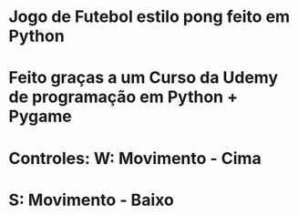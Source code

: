 # Jogo de Futebol estilo pong feito em Python
# Feito graças a um Curso da Udemy de programação em Python + Pygame
# Controles: W: Movimento - Cima
#            S: Movimento - Baixo
